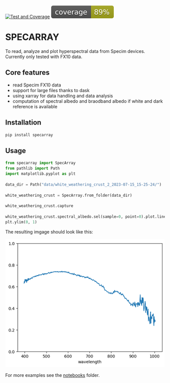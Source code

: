 [![Test and Coverage](https://github.com/tgoelles/specarray/actions/workflows/test_docker.yml/badge.svg)](https://github.com/tgoelles/specarray/actions/workflows/test_docker.yml)
[![Coverage Status](coverage.svg)](https://your-project-url)

# SPECARRAY

To read, analyze and plot hyperspectral data from Specim devices. Currently only tested with FX10 data.

## Core features

* read Specim FX10 data
* support for large files thanks to dask
* using xarray for data handling and data analysis
* computation of spectral albedo and braodband albedo if white and dark reference is available

## Installation

```bash
pip install specarray
```

## Usage

```python
from specarray import SpecArray
from pathlib import Path
import matplotlib.pyplot as plt

data_dir = Path("data/white_weathering_crust_2_2023-07-15_15-25-24/")

white_weathering_crust = SpecArray.from_folder(data_dir)

white_weathering_crust.capture

white_weathering_crust.spectral_albedo.sel(sample=0, point=0).plot.line()
plt.ylim(0, 1)
```

The resulting imgage should look like this:

![Spectrum](https://github.com/tgoelles/specarray/blob/main/images/output.png?raw=true)



For more examples see the [notebooks](https://github.com/tgoelles/specarray/tree/main/notebooks) folder.
